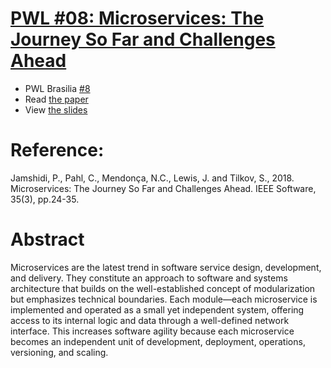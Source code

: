 # [PWL #08: Microservices: The Journey So Far and Challenges Ahead](https://bit.ly/2KPCp1z)

- PWL Brasilia [#8](https://www.meetup.com/papers-we-love-bsb/events/250683654/)
- Read [the paper](https://bit.ly/2KPCp1z)
- View [the slides](pwl-08-slides.pdf)

# Reference:

Jamshidi, P., Pahl, C., Mendonça, N.C., Lewis, J. and Tilkov, S., 2018. Microservices: The Journey So Far and Challenges Ahead. IEEE Software, 35(3), pp.24-35.

# Abstract 
Microservices are the latest trend in software service design, development, and delivery. They constitute an approach to software and systems architecture that builds on the well-established concept of modularization but emphasizes technical boundaries. Each module—each microservice is implemented and operated as a small yet independent system, offering access to its internal logic and data through a well-defined network interface. This increases software agility because each microservice becomes an independent unit of development, deployment, operations, versioning, and scaling.
